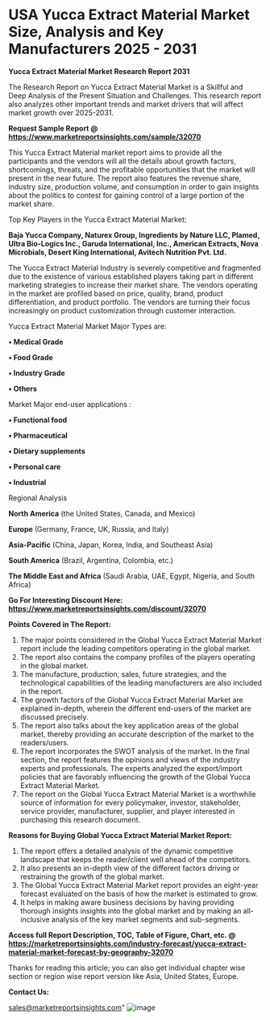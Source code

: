  # USA Yucca Extract Material Market Size, Analysis and Key Manufacturers 2025 - 2031

<strong>Yucca Extract Material Market Research Report 2031</strong>

The Research Report on Yucca Extract Material Market is a Skillful and Deep Analysis of the Present Situation and Challenges. This research report also analyzes other important trends and market drivers that will affect market growth over 2025-2031.

<strong>Request Sample Report @ <a href=https://www.marketreportsinsights.com/sample/32070>https://www.marketreportsinsights.com/sample/32070</a></strong>

This Yucca Extract Material market report aims to provide all the participants and the vendors will all the details about growth factors, shortcomings, threats, and the profitable opportunities that the market will present in the near future. The report also features the revenue share, industry size, production volume, and consumption in order to gain insights about the politics to contest for gaining control of a large portion of the market share.

Top Key Players in the Yucca Extract Material Market:

<strong>Baja Yucca Company, Naturex Group, Ingredients by Nature LLC, Plamed, Ultra Bio-Logics Inc., Garuda International, Inc., American Extracts, Nova Microbials, Desert King International, Avitech Nutrition Pvt. Ltd.</strong>

The Yucca Extract Material Industry is severely competitive and fragmented due to the existence of various established players taking part in different marketing strategies to increase their market share. The vendors operating in the market are profiled based on price, quality, brand, product differentiation, and product portfolio. The vendors are turning their focus increasingly on product customization through customer interaction.

Yucca Extract Material Market Major Types are:

<strong>• Medical Grade 

• Food Grade 

• Industry Grade 

• Others</strong>

Market Major end-user applications :

<strong>• Functional food 

• Pharmaceutical 

• Dietary supplements 

• Personal care 

• Industrial </strong>

Regional Analysis

</u><strong><b>North America</b></strong> (the United States, Canada, and Mexico)

<strong><b>Europe </b></strong>(Germany, France, UK, Russia, and Italy)

<strong><b>Asia-Pacific</b></strong> (China, Japan, Korea, India, and Southeast Asia)

<strong><b>South America</b></strong> (Brazil, Argentina, Colombia, etc.)

<strong><b>The Middle East and Africa</b></strong> (Saudi Arabia, UAE, Egypt, Nigeria, and South Africa)

<strong>Go For Interesting Discount Here: <a href=https://www.marketreportsinsights.com/discount/32070>https://www.marketreportsinsights.com/discount/32070</a></strong>

<strong>Points Covered in The Report:</strong>
<ol>
  <li>The major points considered in the Global Yucca Extract Material Market report include the leading competitors operating in the global market.</li>
  <li>The report also contains the company profiles of the players operating in the global market.</li>
  <li>The manufacture, production, sales, future strategies, and the technological capabilities of the leading manufacturers are also included in the report.</li>
  <li>The growth factors of the Global Yucca Extract Material Market are explained in-depth, wherein the different end-users of the market are discussed precisely.</li>
  <li>The report also talks about the key application areas of the global market, thereby providing an accurate description of the market to the readers/users.</li>
  <li>The report incorporates the SWOT analysis of the market. In the final section, the report features the opinions and views of the industry experts and professionals. The experts analyzed the export/import policies that are favorably influencing the growth of the Global Yucca Extract Material Market.</li>
  <li>The report on the Global Yucca Extract Material Market is a worthwhile source of information for every policymaker, investor, stakeholder, service provider, manufacturer, supplier, and player interested in purchasing this research document.</li>
</ol>
<strong>Reasons for Buying Global Yucca Extract Material Market Report:</strong>

<ol>
  <li>The report offers a detailed analysis of the dynamic competitive landscape that keeps the reader/client well ahead of the competitors.</li>
  <li>It also presents an in-depth view of the different factors driving or restraining the growth of the global market.</li>
  <li>The Global Yucca Extract Material Market report provides an eight-year forecast evaluated on the basis of how the market is estimated to grow.</li>
  <li>It helps in making aware business decisions by having providing thorough insights insights into the global market and by making an all-inclusive analysis of the key market segments and sub-segments.</li>
</ol>
<strong>Access full Report Description, TOC, Table of Figure, Chart, etc. @ <a href=https://marketreportsinsights.com/industry-forecast/yucca-extract-material-market-forecast-by-geography-32070>https://marketreportsinsights.com/industry-forecast/yucca-extract-material-market-forecast-by-geography-32070</a></strong>


Thanks for reading this article; you can also get individual chapter wise section or region wise report version like Asia, United States, Europe.

<strong>Contact Us:</strong>

sales@marketreportsinsights.com"
![image](https://github.com/user-attachments/assets/75b3856e-ffc6-47eb-868e-4fa096df3500)
